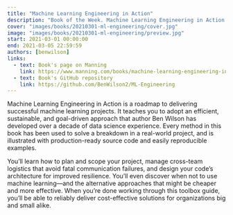 ```yaml
---
title: "Machine Learning Engineering in Action"
description: "Book of the Week. Machine Learning Engineering in Action by Ben Wilson"
cover: "images/books/20210301-ml-engineering/cover.jpg"
image: "images/books/20210301-ml-engineering/preview.jpg"
start: 2021-03-01 00:00:00
end: 2021-03-05 22:59:59
authors: [benwilson]
links: 
  - text: Book's page on Manning
    link: https://www.manning.com/books/machine-learning-engineering-in-action
  - text: Book's GitHub repository
    link: https://github.com/BenWilson2/ML-Engineering
---
```


Machine Learning Engineering in Action is a roadmap to delivering successful machine learning projects.
It teaches you to adopt an efficient, sustainable, and goal-driven approach that author
Ben Wilson has developed over a decade of data science experience. Every method in this book
has been used to solve a breakdown in a real-world project, and is illustrated with production-ready
source code and easily reproducible examples.

You’ll learn how to plan and scope your project, manage cross-team logistics that avoid fatal
communication failures, and design your code’s architecture for improved resilience. You’ll
even discover when not to use machine learning—and the alternative approaches that might be
cheaper and more effective. When you’re done working through this toolbox guide, you’ll be
able to reliably deliver cost-effective solutions for organizations big and small alike.